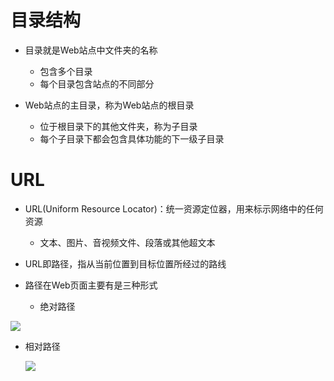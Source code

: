 # 目录结构

- 目录就是Web站点中文件夹的名称

  - 包含多个目录
  - 每个目录包含站点的不同部分

- Web站点的主目录，称为Web站点的根目录

  - 位于根目录下的其他文件夹，称为子目录
  - 每个子目录下都会包含具体功能的下一级子目录

# URL

 - URL(Uniform Resource Locator)：统一资源定位器，用来标示网络中的任何资源

   - 文本、图片、音视频文件、段落或其他超文本

 - URL即路径，指从当前位置到目标位置所经过的路线

 - 路径在Web页面主要有是三种形式

   - 绝对路径

 <img src="file:F:/test.png">

   - 相对路径
 
        <img src="../../test.png">

